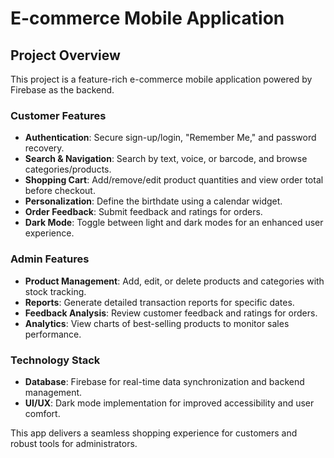 # E-commerce Mobile Application  

## Project Overview  
This project is a feature-rich e-commerce mobile application powered by Firebase as the backend.  

### Customer Features  
- **Authentication**: Secure sign-up/login, "Remember Me," and password recovery.  
- **Search & Navigation**: Search by text, voice, or barcode, and browse categories/products.  
- **Shopping Cart**: Add/remove/edit product quantities and view order total before checkout.  
- **Personalization**: Define the birthdate using a calendar widget.  
- **Order Feedback**: Submit feedback and ratings for orders.  
- **Dark Mode**: Toggle between light and dark modes for an enhanced user experience.  

### Admin Features  
- **Product Management**: Add, edit, or delete products and categories with stock tracking.  
- **Reports**: Generate detailed transaction reports for specific dates.  
- **Feedback Analysis**: Review customer feedback and ratings for orders.  
- **Analytics**: View charts of best-selling products to monitor sales performance.  

### Technology Stack  
- **Database**: Firebase for real-time data synchronization and backend management.  
- **UI/UX**: Dark mode implementation for improved accessibility and user comfort.  

This app delivers a seamless shopping experience for customers and robust tools for administrators.


